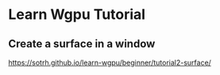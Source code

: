 # Learn Wgpu Tutorial
## Create a surface in a window
https://sotrh.github.io/learn-wgpu/beginner/tutorial2-surface/